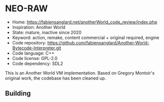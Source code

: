 # NEO-RAW

- Home: https://fabiensanglard.net/anotherWorld_code_review/index.php
- Inspiration: Another World
- State: mature, inactive since 2020
- Keyword: action, remake, content commercial + original required, engine
- Code repository: https://github.com/fabiensanglard/Another-World-Bytecode-Interpreter.git
- Code language: C++
- Code license: GPL-2.0
- Code dependency: SDL2

This is an Another World VM implementation. Based on Gregory Montoir's original work, the codebase has been cleaned up.

## Building
